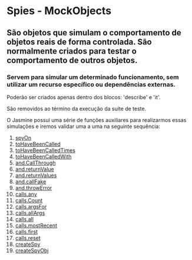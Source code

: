 # Spies - MockObjects
## São objetos que simulam o comportamento de objetos reais de forma controlada. São normalmente criados para testar o comportamento de outros objetos.

### Servem para simular um determinado funcionamento, sem utilizar um recurso específico ou dependências externas.

Poderão ser criados apenas dentro dos blocos: 'describe' e 'it'.

São removidos ao término da execução da suíte de teste.

O Jasmine possui uma série de funções auxiliares para realizarmos essas simulações e iremos validar uma a uma na seguinte sequência:

1. [spyOn](docs/spies/01_spyOn.md)
2. [toHaveBeenCalled](docs/spies/02_toHaveBeenCalled.md)
3. [toHaveBeenCalledTimes](docs/spies/03_toHaveBeenCalledTimes.md)
4. [toHaveBeenCalledWith](docs/spies/04_toHaveBeenCalledWith.md)
5. [and.CallThrough](docs/spies/05_and.CallThrough)
6. [and.returnValue](docs/spies/06_and.returnValue.md)
7. [and.returnValues](docs/spies/07_and.returnValues.md)
8. [and.callFake](docs/spies/08_and.callFake.md)
9. [and.throwError](docs/spies/09_and.throwError.md)
10. [calls.any](docs/spies/10_calls.any.md)
11. [calls.Count](docs/11_calls.count.md)
12. [calls.argsFor](docs/spies/12_calls.argsFor.md)
13. [calls.allArgs](docs/spies/13_calls.allArgs.md)
14. [calls.all](docs/spies/14_calls.all.md)
15. [calls.mostRecent](docs/spies/15_calls.mostRecent.md)
16. [calls.first](docs/spies/16_calls.first.md)
17. [calls.reset](docs/spies/17_calls.reset.md)
18. [createSpy](docs/spies/18_createSpy.md)
19. [createSpyObj](docs/spies/19_createSpyObj.md)



